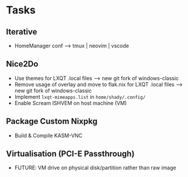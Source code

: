 # Tasks

## Iterative

- HomeManager conf --> tmux | neovim | vscode

## Nice2Do

- Use themes for LXQT .local files --> new git fork of windows-classic
- Remove usage of overlay and move to flak.nix for LXQT .local files --> new git fork of windows-classic
- Implement `lxqt-mimeapps.list` in `home/shady/.config/`
- Enable Scream ISHVEM on host machine (VM)

## Package Custom Nixpkg

- Build & Compile KASM-VNC

## Virtualisation (PCI-E Passthrough)

- FUTURE: VM drive on physical disk/partition rather than raw image
